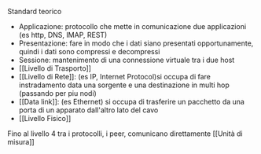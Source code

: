 Standard teorico
- Applicazione: protocollo che mette in comunicazione due applicazioni (es http, DNS, IMAP, REST)
- Presentazione: fare in modo che i dati siano presentati opportunamente, quindi i dati sono compressi e decompressi
- Sessione: mantenimento di una connessione virtuale tra i due host
- [[Livello di Trasporto]]
- [[Livello di Rete]]: (es IP, Internet Protocol)si occupa di fare instradamento data una sorgente e una destinazione in multi hop (passando per piu nodi)
- [[Data link]]: (es Ethernet) si occupa di trasferire un pacchetto da una porta di un apparato dall'altro lato del cavo
- [[Livello Fisico]]

Fino al livello 4 tra i protocolli, i peer, comunicano direttamente 
[[Unità di misura]]